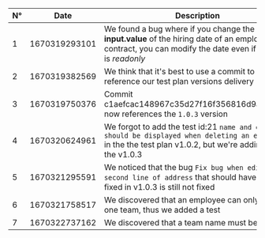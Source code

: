| N° | Date | Description                                                            |
| -- | ---- | ---------------------------------------------------------------------- |
| 1  |   1670319293101   | We found a bug where if you change the **input.value** of the hiring date of an employee contract, you can modify the date even if the input is *readonly* |
| 2  | 1670319382569 | We think that it's best to use a commit to reference our test plan versions delivery |
| 3  | 1670319750376 | Commit c1aefcac148967c35d27f16f356816d9a8e8ef4f now references the `1.0.3` version |
| 4  | 1670320624961 | We forgot to add the test id:21 `name and email should be displayed when deleting an employee` in the the test plan v1.0.2, but we're adding it in the v1.0.3 |
| 5  | 1670321295591 | We noticed that the bug `Fix bug when editing second line of address` that should have been fixed in v1.0.3 is still not fixed |
| 6  | 1670321758517 | We discovered that an employee can only have one team, thus we added a test |
| 7   | 1670322737162 | We discovered that a team name must be unique |
